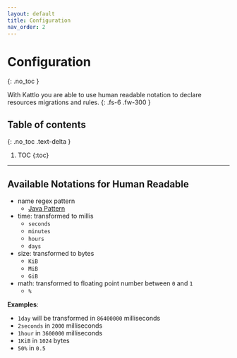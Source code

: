 ```yaml
---
layout: default
title: Configuration
nav_order: 2
---
```


# Configuration
{: .no_toc }

With Kattlo you are able to use human readable notation to declare resources
migrations and rules.
{: .fs-6 .fw-300 }

## Table of contents
{: .no_toc .text-delta }

1. TOC
{:toc}

---

## Available Notations for Human Readable

- name regex pattern
  - [Java Pattern](https://docs.oracle.com/en/java/javase/11/docs/api/java.base/java/util/regex/Pattern.html)
- time: transformed to millis
  - `seconds`
  - `minutes`
  - `hours`
  - `days`
- size: transformed to bytes
  - `KiB`
  - `MiB`
  - `GiB`
- math: transformed to floating point number between `0` and `1`
  - `%`

__Examples__:

- `1day` will be transformed in `86400000` milliseconds
- `2seconds` in `2000` milliseconds
- `1hour` in `3600000` milliseconds
- `1KiB` in `1024` bytes
- `50%` in `0.5`

